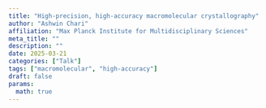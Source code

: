 ```yaml
---
title: "High-precision, high-accuracy macromolecular crystallography"
author: "Ashwin Chari"
affiliation: "Max Planck Institute for Multidisciplinary Sciences"
meta_title: ""
description: ""
date: 2025-03-21
categories: ["Talk"]
tags: ["macromolecular", "high-accuracy"]
draft: false
params:
  math: true
---
```

